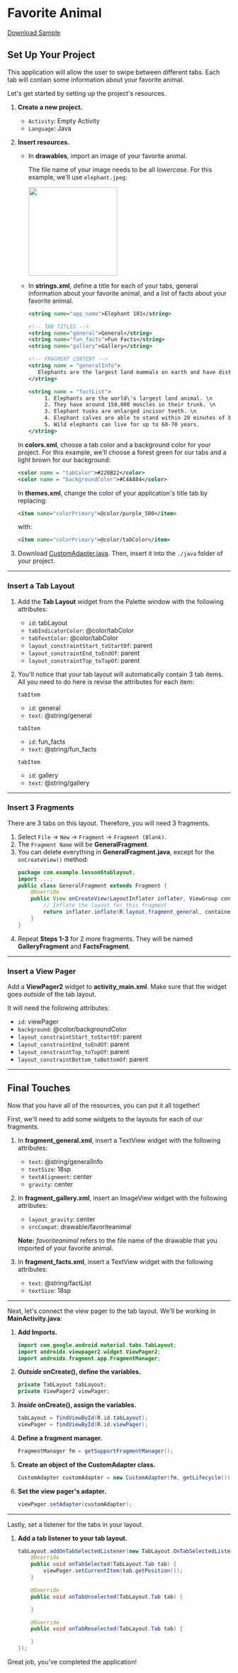 # Favorite Animal

[Download Sample](https://drive.google.com/file/d/1RfvZIAklRRAS7OC_oBorxx2eqODPzTqN/view?usp=sharing)

## Set Up Your Project
This application will allow the user to swipe between different tabs. Each tab will contain some information about your favorite animal. 

Let's get started by setting up the project's resources. 

1. **Create a new project.**
    - `Activity`: Empty Activity
    - `Language`: Java 
    
2. **Insert resources.**

    - In **drawables**, import an image of your favorite animal. 

      The file name of your image needs to be all *lowercase*. For this example, we'll use `elephant.jpeg`: 
    
      <img src = "https://user-images.githubusercontent.com/103130916/162013899-3aefa8d4-1281-4823-9d2f-ff936fbcba60.jpeg" width = "200px">
    
    - In **strings.xml**, define a title for each of your tabs, general information about your favorite animal, and a list of facts about your favorite animal. 
      ``` xml
      <string name="app_name">Elephant 101</string>

      <!-- TAB TITLES -->
      <string name="general">General</string>
      <string name="fun_facts">Fun Facts</string>
      <string name="gallery">Gallery</string>

      <!-- FRAGMENT CONTENT -->
      <string name = "generalInfo">
         Elephants are the largest land mammals on earth and have distinctly massive bodies, large ears, and long trunks.
      </string>

      <string name = "factList">
           1. Elephants are the world\'s largest land animal. \n
           2. They have around 150,000 muscles in their trunk. \n
           3. Elephant tusks are enlarged incisor teeth. \n
           4. Elephant calves are able to stand within 20 minutes of birth. \n
           5. Wild elephants can live for up to 60-70 years.
      </string>
      ```
    
    In **colors.xml**, choose a tab color and a background color for your project. For this example, we'll choose a forest green for our tabs and a light brown for our background:
    ``` xml
    <color name = "tabColor">#228B22</color>
    <color name = "backgroundColor">#C4A484</color>
    ```
    
    In **themes.xml**, change the color of your application's title tab by replacing: 
    ``` xml
    <item name="colorPrimary">@color/purple_500</item>
    ```
    with: 
    ``` xml
    <item name="colorPrimary">@color/tabColor</item>
    ```
    
3. Download [CustomAdapter.java](https://drive.google.com/file/d/1SWeWj3ochg7Yt4kQVSQYXPgkgLXgeA0a/view?usp=sharing). 
    Then, insert it into the `./java` folder of your project. 

---

### Insert a Tab Layout
1. Add the **Tab Layout** widget from the Palette window with the following attributes:
    -  `id`: tabLayout
    -  `tabIndicatorColor`: @color/tabColor
    -  `tabTextColor`: @color/tabColor
    -  `layout_constraintStart_toStartOf`: parent
    -  `layout_constraintEnd_toEndOf`: parent
    -  `layout_constraintTop_toTopOf`: parent
    
2. You'll notice that your tab layout will automatically contain 3 tab items. All you need to do here is revise the attributes for each item: 
    
    `tabItem`
    - `id`: general
    - `text`: @string/general 
    
    `tabItem`
    - `id`: fun_facts
    - `text`: @string/fun_facts
    
    `tabItem`
    - `id`: gallery
    - `text`: @string/gallery
    
---

### Insert 3 Fragments
There are 3 tabs on this layout. Therefore, you will need 3 fragments. 
1. Select `File` &rarr; `New` &rarr; `Fragment` &rarr; `Fragment (Blank)`. 
2. The `Fragment Name` will be **GeneralFragment**.
3. You can delete everything in **GeneralFragment.java**, except for the `onCreateView()` method:
    ``` java
    package com.example.lesson6tablayout;
    import ...;
    public class GeneralFragment extends Fragment {
        @Override
        public View onCreateView(LayoutInflater inflater, ViewGroup container, Bundle savedInstanceState) {
            // Inflate the layout for this fragment
            return inflater.inflate(R.layout.fragment_general, container, false);
        }
    }
    ```
4. Repeat **Steps 1-3** for 2 more fragments. They will be named **GalleryFragment** and **FactsFragment**. 

---

### Insert a View Pager
Add a **ViewPager2** widget to **activity_main.xml**. 
Make sure that the widget goes *outside* of the tab layout.
 
It will need the following attributes: 
* `id`: viewPager
* `background`: @color/backgroundColor
* `layout_constraintStart_toStartOf`: parent
* `layout_constraintEnd_toEndOf`: parent
* `layout_constraintTop_toTopOf`: parent
* `layout_constraintBottom_toBottomOf`: parent

---

## Final Touches
Now that you have all of the resources, you can put it all together!

First, we'll need to add some widgets to the layouts for each of our fragments. 
1. In **fragment_general.xml**,
    insert a TextView widget with the following attributes:
    * `text`: @string/generalInfo
    * `textSize`: 18sp
    * `textAlignment`: center
    * `gravity`: center
    
2. In **fragment_gallery.xml**,
    insert an ImageView widget with the following attributes:
    * `layout_gravity`: center
    * `srcCompat`: drawable/favoriteanimal
    
    **Note:** *favoriteanimal* refers to the file name of the drawable that you imported of your favorite animal. 
    
3. In **fragment_facts.xml**,
    insert a TextView widget with the following attributes:
    * `text`: @string/factList
    * `textSize`: 18sp

---

Next, let's connect the view pager to the tab layout. We'll be working in **MainActivity.java**:
1. **Add Imports.**
    ``` java
    import com.google.android.material.tabs.TabLayout;
    import androidx.viewpager2.widget.ViewPager2;
    import androidx.fragment.app.FragmentManager;
    ```
2. ***Outside* onCreate(), define the variables.**
    ``` java
    private TabLayout tabLayout;
    private ViewPager2 viewPager;
    ```
3. ***Inside* onCreate(), assign the variables.**
    ``` java
    tabLayout = findViewById(R.id.tabLayout);
    viewPager = findViewById(R.id.viewPager);
    ```
5. **Define a fragment manager.**
    ``` java
    FragmentManager fm = getSupportFragmentManager();
    ```
4. **Create an object of the CustomAdapter class.**
    ``` java
    CustomAdapter customAdapter = new CustomAdapter(fm, getLifecycle());
    ```
6. **Set the view pager's adapter.**
    ``` java
    viewPager.setAdapter(customAdapter);
    ```
---

Lastly, set a listener for the tabs in your layout. 
1. **Add a tab listener to your tab layout.**
    ``` java
    tabLayout.addOnTabSelectedListener(new TabLayout.OnTabSelectedListener() {
        @Override
        public void onTabSelected(TabLayout.Tab tab) {
            viewPager.setCurrentItem(tab.getPosition());
        }

        @Override
        public void onTabUnselected(TabLayout.Tab tab) {

        }

        @Override
        public void onTabReselected(TabLayout.Tab tab) {

        }
    });
    ```

Great job, you've completed the application!

